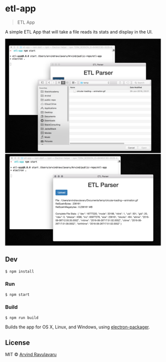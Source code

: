 # etl-app

> ETL App

A simple ETL App that will take a file reads its stats and display in the UI.

![1](./screenshots/1.png)
![2](./screenshots/2.png)


## Dev

```
$ npm install
```

### Run

```
$ npm start
```

### Build

```
$ npm run build
```

Builds the app for OS X, Linux, and Windows, using [electron-packager](https://github.com/electron-userland/electron-packager).


## License

MIT © [Arvind Ravulavaru](http://thejackalofjavascript.com)

